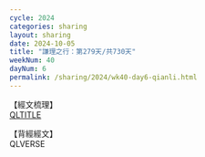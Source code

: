 ```yaml
---
cycle: 2024
categories: sharing
layout: sharing
date: 2024-10-05
title: "謙理之行：第279天/共730天"
weekNum: 40
dayNum: 6
permalink: /sharing/2024/wk40-day6-qianli.html
---
```

【經文梳理】  
[QLTITLE](QLLINK)

【背經經文】  
QLVERSE
